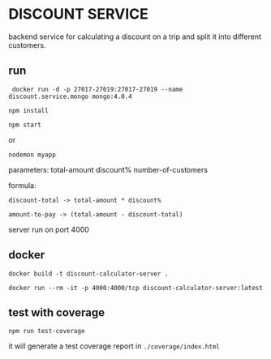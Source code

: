 # DISCOUNT SERVICE
backend service for calculating a discount on a trip and split it into different customers.

## run

``` docker run -d -p 27017-27019:27017-27019 --name discount.service.mongo mongo:4.0.4```

```npm install```

```npm start```

or

```nodemon myapp```

parameters: total-amount discount% number-of-customers

formula:

```discount-total -> total-amount * discount%```

```amount-to-pay -> (total-amount - discount-total)```

server run on port 4000

## docker

```docker build -t discount-calculator-server .```

```docker run --rm -it -p 4000:4000/tcp discount-calculator-server:latest```

## test with coverage

```npm run test-coverage```

it will generate a test coverage report in ```./coverage/index.html```
